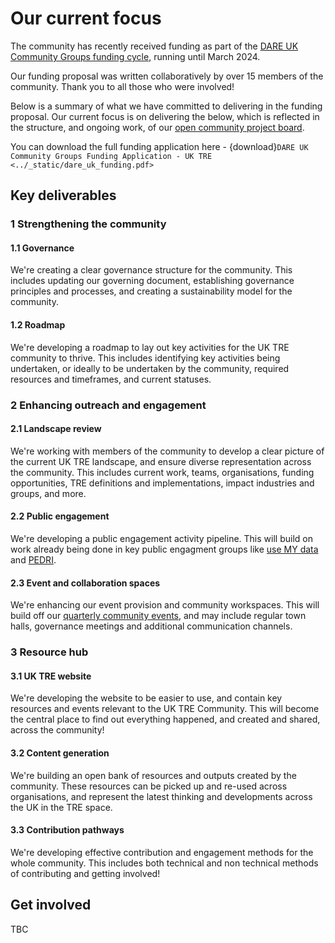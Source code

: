 # Our current focus

The community has recently received funding as part of the [DARE UK Community Groups funding cycle](https://dareuk.org.uk/dare-uk-announces-funding-and-launch-of-four-community-groups/), running until March 2024.

Our funding proposal was written collaboratively by over 15 members of the community. Thank you to all those who were involved!

Below is a summary of what we have committed to delivering in the funding proposal.
Our current focus is on delivering the below, which is reflected in the structure, and ongoing work, of our [open community project board](https://github.com/orgs/uk-tre/projects/1/views/1).

You can download the full funding application here - {download}`DARE UK Community Groups Funding Application - UK TRE <../_static/dare_uk_funding.pdf>`

## Key deliverables

### 1 Strengthening the community

#### 1.1 Governance

We're creating a clear governance structure for the community.
This includes updating our governing document, establishing governance principles and processes, and creating a sustainability model for the community.

#### 1.2 Roadmap

We're developing a roadmap to lay out key activities for the UK TRE community to thrive.
This includes identifying key activities being undertaken, or ideally to be undertaken by the community, required resources and timeframes, and current statuses.

### 2 Enhancing outreach and engagement

#### 2.1 Landscape review

We're working with members of the community to develop a clear picture of the current UK TRE landscape, and ensure diverse representation across the community.
This includes current work, teams, organisations, funding opportunities, TRE definitions and implementations, impact industries and groups, and more.

#### 2.2 Public engagement

We're developing a public engagement activity pipeline.
This will build on work already being done in key public engagment groups like [use MY data](https://www.usemydata.org/) and [PEDRI](https://www.pedri.org.uk/).

#### 2.3 Event and collaboration spaces

We're enhancing our event provision and community workspaces.
This will build off our [quarterly community events](../events/index.md), and may include regular town halls, governance meetings and additional communication channels.

### 3 Resource hub

#### 3.1 UK TRE website

We're developing the website to be easier to use, and contain key resources and events relevant to the UK TRE Community.
This will become the central place to find out everything happened, and created and shared, across the community!

#### 3.2 Content generation

We're building an open bank of resources and outputs created by the community.
These resources can be picked up and re-used across organisations, and represent the latest thinking and developments across the UK in the TRE space.

#### 3.3 Contribution pathways

We're developing effective contribution and engagement methods for the whole community.
This includes both technical and non technical methods of contributing and getting involved!

## Get involved

TBC
